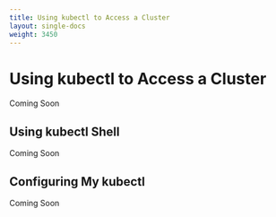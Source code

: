 ```yaml
---
title: Using kubectl to Access a Cluster
layout: single-docs
weight: 3450
---
```

# Using kubectl to Access a Cluster

Coming Soon

## Using kubectl Shell

Coming Soon

## Configuring My kubectl

Coming Soon
